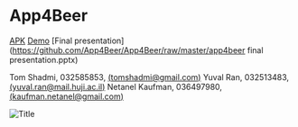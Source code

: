 App4Beer
========
[APK](https://github.com/App4Beer/App4Beer/raw/master/bin/App4Beer.apk) [Demo](https://github.com/App4Beer/App4Beer/raw/master/App4Beer.mp4) [Final presentation](https://github.com/App4Beer/App4Beer/raw/master/app4beer final presentation.pptx) 

Tom Shadmi, 032585853, [(tomshadmi@gmail.com)](mailto:tomshadmi@gmail.com)
Yuval Ran, 032513483, [(yuval.ran@mail.huji.ac.il)](mailto:yuval.ran@mail.huji.ac.il)
Netanel Kaufman, 036497980, [(kaufman.netanel@gmail.com)](mailto:kaufman.netanel@gmail.com)

![Title](https://github.intel.com/App4Beer/App4Beer/raw/master/beer.png)